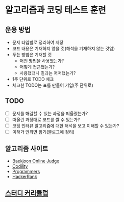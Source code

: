 # 알고리즘과 코딩 테스트 훈련

## 운용 방법
- 문제 타입별로 정리하여 저장
- 코드 내용은 기재하지 않을 것(해석을 기재하지 않는 것임)
- 푸는 방법은 기재할 것
  - 어떤 방법을 사용했는가?
  - 어떻게 접근했는가?
  - 사용했더니 결과는 어떠했는가?
- 1주 단위로 TODO 체크
- 체크한 TODO는 표를 만들어 기입(주 단위로)

## TODO
- [ ] 문제를 해결할 수 있는 과정을 떠올렸는가?
- [ ] 떠올린 과정대로 코드를 짤 수 있는가?
- [ ] 코딩 인터뷰 알고리즘에 대한 해석을 보고 이해할 수 있는가?
- [ ] 이해가 안되면 암기(블로그에 정리)

## 알고리즘 사이트
- [Baekjoon Online Judge](https://www.acmicpc.net/)
- [Codility](https://www.codility.com/)
- [Programmers](https://programmers.co.kr/)
- [HackerRank](https://www.hackerrank.com/)


## [스터디 커리큘럼](curriculum.md)
